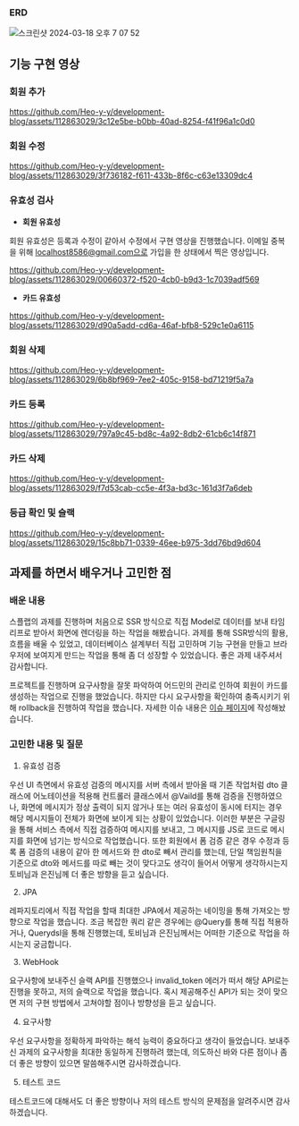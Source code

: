 ### ERD

![스크린샷 2024-03-18 오후 7 07 52](https://github.com/Heo-y-y/development-blog/assets/112863029/cd0b2660-63fd-43ea-861c-ce5e93aed94e)

## 기능 구현 영상

### 회원 추가

https://github.com/Heo-y-y/development-blog/assets/112863029/3c12e5be-b0bb-40ad-8254-f41f96a1c0d0

### 회원 수정

https://github.com/Heo-y-y/development-blog/assets/112863029/3f736182-f611-433b-8f6c-c63e13309dc4

### 유효성 검사

- **회원 유효성**

회원 유효성은 등록과 수정이 같아서 수정에서 구현 영상을 진행했습니다. 이메일 중복을 위해 localhost8586@gmail.com으로 가입을 한 상태에서 찍은 영상입니다.

https://github.com/Heo-y-y/development-blog/assets/112863029/00660372-f520-4cb0-b9d3-1c7039adf569

- **카드 유효성**

https://github.com/Heo-y-y/development-blog/assets/112863029/d90a5add-cd6a-46af-bfb8-529c1e0a6115

### 회원 삭제

https://github.com/Heo-y-y/development-blog/assets/112863029/6b8bf969-7ee2-405c-9158-bd71219f5a7a

### 카드 등록

https://github.com/Heo-y-y/development-blog/assets/112863029/797a9c45-bd8c-4a92-8db2-61cb6c14f871

### 카드 삭제

https://github.com/Heo-y-y/development-blog/assets/112863029/f7d53cab-cc5e-4f3a-bd3c-161d3f7a6deb

### 등급 확인 및 슬랙

https://github.com/Heo-y-y/development-blog/assets/112863029/15c8bb71-0339-46ee-b975-3dd76bd9d604

## 과제를 하면서 배우거나 고민한 점

### 배운 내용

스플랩의 과제를 진행하며 처음으로 SSR 방식으로 직접 Model로 데이터를 보내 타임리프로 받아서 화면에 렌더링을 하는 작업을 해봤습니다. 과제를 통해 SSR방식의 활용, 흐름을 배울 수 있었고, 데이터베이스 설계부터 직접 고민하며 기능 구현을 만들고 브라우저에 보여지게 만드는 작업을 통해 좀 더 성장할 수 있었습니다. 좋은 과제 내주셔서 감사합니다.

프로젝트를 진행하며 요구사항을 잘못 파악하여 어드민의 관리로 인하여 회원이 카드를 생성하는 작업으로 진행을 했었습니다. 하지만 다시 요구사항을 확인하여 충족시키기 위해 rollback을 진행하여 작업을 했습니다. 자세한 이슈 내용은 [이슈 페이지](https://github.com/Heo-y-y/game-membership/issues/17)에 작성해놨습니다. 

### **고민한 내용 및 질문**

1. 유효성 검증

우선 UI 측면에서 유효성 검증의 메시지를 서버 측에서 받아올 때 기존 작업처럼  dto 클래스에 어노테이션을 적용해 컨트롤러 클래스에서 @Vaild를 통해 검증을 진행하였으나, 화면에 메시지가 정상 출력이 되지 않거나 또는 여러 유효성이 동시에 터지는 경우 해당 메시지들이 전체가 화면에 보이게 되는 상황이 있었습니다. 이러한 부분은 구글링을 통해 서비스 측에서 직접 검증하여 메시지를 보내고, 그 메시지를 JS로 코드로 메시지를 화면에 넘기는 방식으로 작업했습니다. 
또한 회원에서 폼 검증 같은 경우 수정과 등록 폼 검증의 내용이 같아 한 메서드와 한 dto로 빼서 관리를 했는데, 단일 책임원칙을 기준으로 dto와 메서드를 따로 빼는 것이 맞다고도 생각이 들어서 어떻게 생각하시는지 토비님과 은진님께 더 좋은 방향을 듣고 싶습니다.

2. JPA

레파지토리에서 직접 작업을 할때 최대한 JPA에서 제공하는 네이밍을 통해 가져오는 방향으로 작업을 했습니다. 조금 복잡한 쿼리 같은 경우에는 @Query를 통해 직접 적용하거나, Querydsl을 통해 진행했는데, 토비님과 은진님께서는 어떠한 기준으로 작업을 하시는지 궁금합니다.

3. WebHook

요구사항에 보내주신 슬랙 API를 진행했으나 invalid_token 에러가 떠서 해당 API로는 진행을 못하고, 저의 슬랙으로 작업을 했습니다. 혹시 제공해주신 API가 되는 것이 맞으면 저의 구현 방법에서 고쳐야할 점이나 방향성을 듣고 싶습니다.

4. 요구사항

우선 요구사항을 정확하게 파악하는 해석 능력이 중요하다고 생각이 들었습니다. 보내주신 과제의 요구사항을 최대한 동일하게 진행하려 했는데, 의도하신 바와 다른 점이나 좀 더 좋은 방향이 있으면 말씀해주시면 감사하겠습니다.

5. 테스트 코드

테스트코드에 대해서도 더 좋은 방향이나 저의 테스트 방식의 문제점을 알려주시면 감사하겠습니다.
